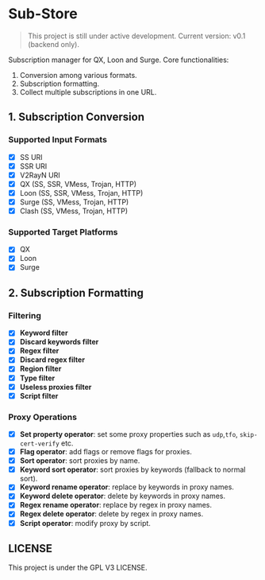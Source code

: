 # Sub-Store
> This project is still under active development. Current version: v0.1 (backend only).

Subscription manager for QX, Loon and Surge.
Core functionalities:
1. Conversion among various formats.
2. Subscription formatting.
3. Collect multiple subscriptions in one URL.
## 1. Subscription Conversion
### Supported Input Formats
- [x] SS URI
- [x] SSR URI
- [x] V2RayN URI
- [x] QX (SS, SSR, VMess, Trojan, HTTP)
- [x] Loon (SS, SSR, VMess, Trojan, HTTP)
- [x] Surge (SS, VMess, Trojan, HTTP)
- [x] Clash (SS, VMess, Trojan, HTTP)

### Supported Target Platforms
- [x] QX
- [x] Loon
- [x] Surge

## 2. Subscription Formatting
### Filtering
- [x] **Keyword filter**
- [x] **Discard keywords filter**
- [x] **Regex filter**
- [x] **Discard regex filter**
- [x] **Region filter**
- [x] **Type filter**
- [x] **Useless proxies filter**
- [x] **Script filter**

### Proxy Operations
- [x] **Set property operator**: set some proxy properties such as `udp`,`tfo`, `skip-cert-verify` etc.
- [x] **Flag operator**: add flags or remove flags for proxies.
- [x] **Sort operator**: sort proxies by name.
- [x] **Keyword sort operator**: sort proxies by keywords (fallback to normal sort).
- [x] **Keyword rename operator**: replace by keywords in proxy names.
- [x] **Keyword delete operator**: delete by keywords in proxy names.
- [x] **Regex rename operator**: replace by regex in proxy names.
- [x] **Regex delete operator**: delete by regex in proxy names.
- [x] **Script operator**: modify proxy by script.

## LICENSE
This project is under the GPL V3 LICENSE.
